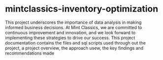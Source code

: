 # mintclassics-inventory-optimization
This project underscores the importance of data analysis in making informed business decisions. At Mint Classics, we are committed to continuous improvement and innovation, and we look forward to implementing these strategies to drive our success.
This project documentation contains the files and sql scripts used through out the project, a project overview, the approach usew, the key findings and recommendations made
